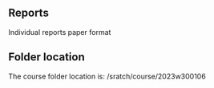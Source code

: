 ## Reports
Individual reports paper format

## Folder location 
The course folder location is: /sratch/course/2023w300106
